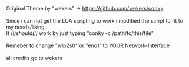 Original Theme by "wekers" -> https://github.com/wekers/conky<br>
<br>
Since i can not get the LUA scripting to work i modified the script to fit to my needs/liking.<br>
It _(!)should(!)_ work by just typing "conky -c /path/to/this/file"<br>
<br>
Remeber to change "wlp2s0" or "eno1" to YOUR Network-Interface<br>
<br>
all credits go to wekers<br>

